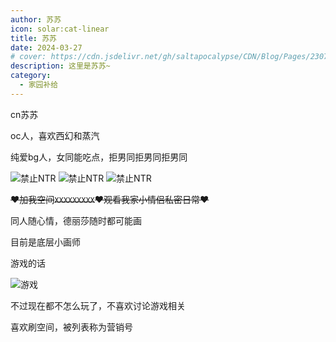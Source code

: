 ```yaml
---
author: 苏苏
icon: solar:cat-linear
title: 苏苏
date: 2024-03-27
# cover: https://cdn.jsdelivr.net/gh/saltapocalypse/CDN/Blog/Pages/230716/Cover.png
description: 这里是苏苏~
category:
  - 家园补给
---
```


cn苏苏

<!-- more -->

oc人，喜欢西幻和蒸汽

纯爱bg人，女同能吃点，拒男同拒男同拒男同

![禁止NTR](https://cdn.jsdelivr.net/gh/saltapocalypse/CDN/SALT/pages/friends/susu/NONTR_1.jpg "禁止NTR")
![禁止NTR](https://cdn.jsdelivr.net/gh/saltapocalypse/CDN/SALT/pages/friends/susu/NONTR_2.jpg "禁止NTR")
![禁止NTR](https://cdn.jsdelivr.net/gh/saltapocalypse/CDN/SALT/pages/friends/susu/NONTR_3.jpg "禁止NTR")

~~❤️加我空间`XXXXXXXXX`❤️观看我家小情侣私密日常❤️~~

同人随心情，德丽莎随时都可能画

目前是底层小画师

游戏的话

![游戏](https://cdn.jsdelivr.net/gh/saltapocalypse/CDN/SALT/pages/friends/susu/games.jpg "游戏")

不过现在都不怎么玩了，不喜欢讨论游戏相关

喜欢刷空间，被列表称为营销号

